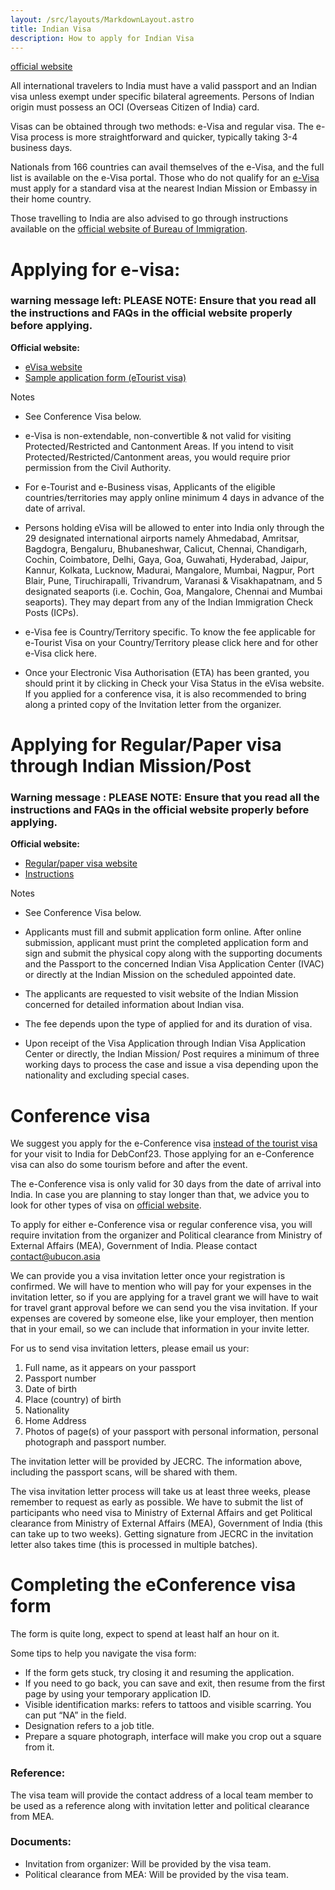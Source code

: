 ```yaml
---
layout: /src/layouts/MarkdownLayout.astro
title: Indian Visa
description: How to apply for Indian Visa
---
```


[official website](https://indianvisaonline.gov.in/)


All international travelers to India must have a valid passport and an Indian visa unless exempt under specific bilateral agreements. Persons of Indian origin must possess an OCI (Overseas Citizen of India) card.

Visas can be obtained through two methods: e-Visa and regular visa. The e-Visa process is more straightforward and quicker, typically taking 3-4 business days.

Nationals from 166 countries can avail themselves of the e-Visa, and the full list is available on the e-Visa portal. Those who do not qualify for an [e-Visa](https://indianvisaonline.gov.in/evisa/) must apply for a standard visa at the nearest Indian Mission or Embassy in their home country.

Those travelling to India are also advised to go through instructions available on the [official website of Bureau of Immigration](https://www.india.gov.in/official-website-bureau-immigration).

# Applying for e-visa:

### warning message left:  PLEASE NOTE: Ensure that you read all the instructions and FAQs in the official website properly before applying.


**Official website:**
- [eVisa website](https://indianvisaonline.gov.in/evisa/)
- [Sample application form (eTourist visa)](https://indianvisaonline.gov.in/evisa/images/SampleForm.pdf)

Notes

- See Conference Visa below.
- e-Visa is non-extendable, non-convertible & not valid for visiting Protected/Restricted and Cantonment Areas. If you intend to visit Protected/Restricted/Cantonment areas, you would require prior permission from the Civil Authority.

- For e-Tourist and e-Business visas, Applicants of the eligible countries/territories may apply online minimum 4 days in advance of the date of arrival.

- Persons holding eVisa will be allowed to enter into India only through the 29 designated international airports namely Ahmedabad, Amritsar, Bagdogra, Bengaluru, Bhubaneshwar, Calicut, Chennai, Chandigarh, Cochin, Coimbatore, Delhi, Gaya, Goa, Guwahati, Hyderabad, Jaipur, Kannur, Kolkata, Lucknow, Madurai, Mangalore, Mumbai, Nagpur, Port Blair, Pune, Tiruchirapalli, Trivandrum, Varanasi & Visakhapatnam, and 5 designated seaports (i.e. Cochin, Goa, Mangalore, Chennai and Mumbai seaports). They may depart from any of the Indian Immigration Check Posts (ICPs).

- e-Visa fee is Country/Territory specific. To know the fee applicable for e-Tourist Visa on your Country/Territory please click here and for other e-Visa click here.

- Once your Electronic Visa Authorisation (ETA) has been granted, you should print it by clicking in Check your Visa Status in the eVisa website. If you applied for a conference visa, it is also recommended to bring along a printed copy of the Invitation letter from the organizer.


# Applying for Regular/Paper visa through Indian Mission/Post

### Warning message : PLEASE NOTE: Ensure that you read all the instructions and FAQs in the official website properly before applying.

**Official website:**

- [Regular/paper visa website](https://indianvisaonline.gov.in/visa/index.html)
- [Instructions](https://indianvisaonline.gov.in/visa/index.html)

Notes

- See Conference Visa below.

- Applicants must fill and submit application form online. After online submission, applicant must print the completed application form and sign and submit the physical copy along with the supporting documents and the Passport to the concerned Indian Visa Application Center (IVAC) or directly at the Indian Mission on the scheduled appointed date.

- The applicants are requested to visit website of the Indian Mission concerned for detailed information about Indian visa.

- The fee depends upon the type of applied for and its duration of visa.

- Upon receipt of the Visa Application through Indian Visa Application Center or directly, the Indian Mission/ Post requires a minimum of three working days to process the case and issue a visa depending upon the nationality and excluding special cases.


# Conference visa

We suggest you apply for the e-Conference visa [instead of the tourist visa](https://www.mha.gov.in/PDF_Other/ForeigD-FAQ-TVisa280710.pdf) for your visit to India for DebConf23. Those applying for an e-Conference visa can also do some tourism before and after the event.

 
The e-Conference visa is only valid for 30 days from the date of arrival into India. In case you are planning to stay longer than that, we advice you to look for other types of visa on [official website](https://indianvisaonline.gov.in/).


To apply for either e-Conference visa or regular conference visa, you will require invitation from the organizer and Political clearance from Ministry of External Affairs (MEA), Government of India. Please contact contact@ubucon.asia 

We can provide you a visa invitation letter once your registration is confirmed. We will have to mention who will pay for your expenses in the invitation letter, so if you are applying for a travel grant we will have to wait for travel grant approval before we can send you the visa invitation. If your expenses are covered by someone else, like your employer, then mention that in your email, so we can include that information in your invite letter.

For us to send visa invitation letters, please email us your:

1. Full name, as it appears on your passport
2. Passport number
3. Date of birth
4. Place (country) of birth
5. Nationality
6. Home Address
7. Photos of page(s) of your passport with personal information, personal photograph and passport number.

The invitation letter will be provided by JECRC. The information above, including the passport scans, will be shared with them.

The visa invitation letter process will take us at least three weeks, please remember to request as early as possible. We have to submit the list of participants who need visa to Ministry of External Affairs and get Political clearance from Ministry of External Affairs (MEA), Government of India (this can take up to two weeks). Getting signature from JECRC in the invitation letter also takes time (this is processed in multiple batches).


# Completing the eConference visa form

The form is quite long, expect to spend at least half an hour on it.

Some tips to help you navigate the visa form:

- If the form gets stuck, try closing it and resuming the application.
- If you need to go back, you can save and exit, then resume from the first page by using your temporary application ID.
- Visible identification marks: refers to tattoos and visible scarring. You can put “NA” in the field.
- Designation refers to a job title.
- Prepare a square photograph, interface will make you crop out a square from it.


### Reference:
The visa team will provide the contact address of a local team member to be used as a reference along with invitation letter and political clearance from MEA.

### Documents:
- Invitation from organizer: Will be provided by the visa team.
- Political clearance from MEA: Will be provided by the visa team.
